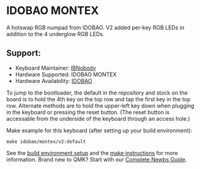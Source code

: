# IDOBAO MONTEX

A hotswap RGB numpad from IDOBAO. V2 added per-key RGB LEDs in addition to the 4 underglow RGB LEDs.
    
## Support:

* Keyboard Maintainer: [IBNobody](https://github.com/IBNobody)
* Hardware Supported: IDOBAO MONTEX
* Hardware Availability: [IDOBAO](https://www.idobao.net/products/ldobao-montex-pad-hot-swappable-mechanical-keyboard-kit)

To jump to the bootloader, the default in the repository and stock on the board is to hold the 4th key on the top row and tap the first key in the top row. Alternate methods are to hold the upper-left key down when plugging in the keyboard or pressing the reset button. (The reset button is accessable from the underside of the keyboard through an access hole.)

Make example for this keyboard (after setting up your build environment):

    make idobao/montex/v2:default

See the [build environment setup](https://docs.qmk.fm/#/getting_started_build_tools) and the [make instructions](https://docs.qmk.fm/#/getting_started_make_guide) for more information. Brand new to QMK? Start with our [Complete Newbs Guide](https://docs.qmk.fm/#/newbs).
